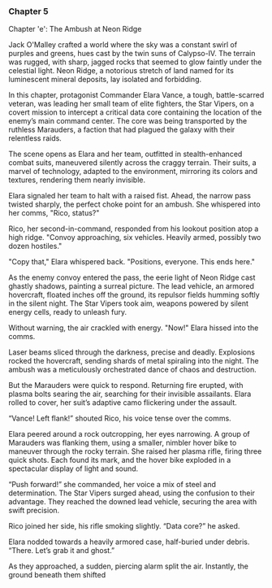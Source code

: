### Chapter 5

Chapter 'e': The Ambush at Neon Ridge

Jack O'Malley crafted a world where the sky was a constant swirl of purples and greens, hues cast by the twin suns of Calypso-IV. The terrain was rugged, with sharp, jagged rocks that seemed to glow faintly under the celestial light. Neon Ridge, a notorious stretch of land named for its luminescent mineral deposits, lay isolated and forbidding.

In this chapter, protagonist Commander Elara Vance, a tough, battle-scarred veteran, was leading her small team of elite fighters, the Star Vipers, on a covert mission to intercept a critical data core containing the location of the enemy’s main command center. The core was being transported by the ruthless Marauders, a faction that had plagued the galaxy with their relentless raids.

The scene opens as Elara and her team, outfitted in stealth-enhanced combat suits, maneuvered silently across the craggy terrain. Their suits, a marvel of technology, adapted to the environment, mirroring its colors and textures, rendering them nearly invisible.

Elara signaled her team to halt with a raised fist. Ahead, the narrow pass twisted sharply, the perfect choke point for an ambush. She whispered into her comms, "Rico, status?"

Rico, her second-in-command, responded from his lookout position atop a high ridge. "Convoy approaching, six vehicles. Heavily armed, possibly two dozen hostiles."

"Copy that," Elara whispered back. "Positions, everyone. This ends here."

As the enemy convoy entered the pass, the eerie light of Neon Ridge cast ghastly shadows, painting a surreal picture. The lead vehicle, an armored hovercraft, floated inches off the ground, its repulsor fields humming softly in the silent night. The Star Vipers took aim, weapons powered by silent energy cells, ready to unleash fury.

Without warning, the air crackled with energy. "Now!" Elara hissed into the comms.

Laser beams sliced through the darkness, precise and deadly. Explosions rocked the hovercraft, sending shards of metal spiraling into the night. The ambush was a meticulously orchestrated dance of chaos and destruction.

But the Marauders were quick to respond. Returning fire erupted, with plasma bolts searing the air, searching for their invisible assailants. Elara rolled to cover, her suit’s adaptive camo flickering under the assault.

“Vance! Left flank!” shouted Rico, his voice tense over the comms.

Elara peered around a rock outcropping, her eyes narrowing. A group of Marauders was flanking them, using a smaller, nimbler hover bike to maneuver through the rocky terrain. She raised her plasma rifle, firing three quick shots. Each found its mark, and the hover bike exploded in a spectacular display of light and sound.

“Push forward!” she commanded, her voice a mix of steel and determination. The Star Vipers surged ahead, using the confusion to their advantage. They reached the downed lead vehicle, securing the area with swift precision.

Rico joined her side, his rifle smoking slightly. “Data core?” he asked.

Elara nodded towards a heavily armored case, half-buried under debris. “There. Let’s grab it and ghost.”

As they approached, a sudden, piercing alarm split the air. Instantly, the ground beneath them shifted

